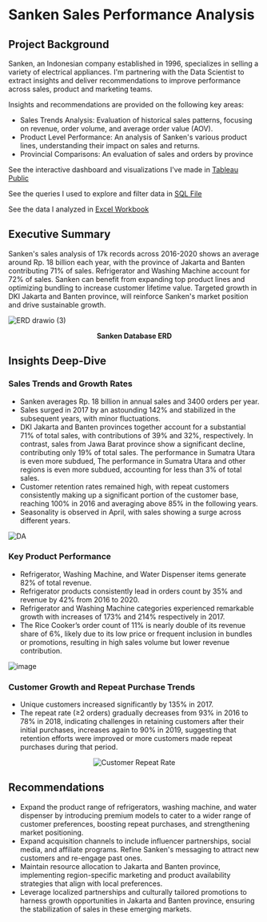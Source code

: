 # Sanken Sales Performance Analysis

## Project Background
Sanken, an Indonesian company established in 1996, specializes in selling a variety of electrical appliances. I'm partnering with the Data Scientist to extract insights and deliver recommendations to improve performance across sales, product and marketing teams.

Insights and recommendations are provided on the following key areas:
- Sales Trends Analysis: Evaluation of historical sales patterns, focusing on revenue, order volume, and average order value (AOV).
- Product Level Performance: An analysis of Sanken's various product lines, understanding their impact on sales and returns.
- Provincial Comparisons: An evaluation of sales and orders by province
  
See the interactive dashboard and visualizations I've made in [Tableau Public](https://public.tableau.com/app/profile/hans.aristo/viz/SankenSalesandCustomerDashboard/SalesDashboard)

See the queries I used to explore and filter data in [SQL File](https://github.com/pumpbumpdump/Sanken-Sales-Performance-Analysis/blob/main/query.sql)

See the data I analyzed in [Excel Workbook](https://github.com/pumpbumpdump/Sanken-Sales-Performance-Analysis/blob/main/Data/data.xlsx)

## Executive Summary
Sanken's sales analysis of 17k records across 2016-2020 shows an average around Rp. 18 billion each year, with the province of Jakarta and Banten contributing 71% of sales. Refrigerator and Washing Machine account for 72% of sales. Sanken can benefit from expanding top product lines and optimizing bundling to increase customer lifetime value. Targeted growth in DKI Jakarta and Banten province, will reinforce Sanken's market position and drive sustainable growth.

![ERD drawio (3)](https://github.com/user-attachments/assets/a797a25f-b0b8-4a24-8b68-528c5c3ed871)

<p align="center"><strong>Sanken Database ERD</strong></p>

## Insights Deep-Dive
### Sales Trends and Growth Rates
- Sanken averages Rp. 18 billion in annual sales and 3400 orders per year.
- Sales surged in 2017 by an astounding 142% and stabilized in the subsequent years, with minor fluctuations.
- DKI Jakarta and Banten provinces together account for a substantial 71% of total sales, with contributions of 39% and 32%, respectively. In contrast, sales from Jawa Barat province show a significant decline, contributing only 19% of total sales. The performance in Sumatra Utara is even more subdued, The performance in Sumatra Utara and other regions is even more subdued, accounting for less than 3% of total sales.
- Customer retention rates remained high, with repeat customers consistently making up a significant portion of the customer base, reaching 100% in 2016 and averaging above 85% in the following years.
- Seasonality is observed in April, with sales showing a surge across different years.

![DA](https://github.com/user-attachments/assets/91d9cbae-363e-413a-8fad-1ea9184394d1)

### Key Product Performance
- Refrigerator, Washing Machine, and Water Dispenser items generate 82% of total revenue.
- Refrigerator products consistently lead in orders count by 35% and revenue by 42% from 2016 to 2020.
- Refrigerator and Washing Machine categories experienced remarkable growth with increases of 173% and 214% respectively in 2017.
- The Rice Cooker’s order count of 11% is nearly double of its revenue share of 6%, likely due to its low price or frequent inclusion in bundles or promotions, resulting in high sales volume but lower revenue contribution.

![image](https://github.com/user-attachments/assets/79ea2060-6543-4e6a-98c1-81fbfbe397a8)

### Customer Growth and Repeat Purchase Trends
- Unique customers increased significantly by 135% in 2017.
- The repeat rate (≥2 orders) gradually decreases from 93% in 2016 to 78% in 2018, indicating challenges in retaining customers after their initial purchases, increases again to 90% in 2019, suggesting that retention efforts were improved or more customers made repeat purchases during that period.

<p align="center">
  <img src="https://github.com/user-attachments/assets/ee68e861-4485-4ec7-88a0-c7e3aad3e7b8" alt="Customer Repeat Rate">
</p>

## Recommendations
- Expand the product range of refrigerators, washing machine, and water dispenser by introducing premium models to cater to a wider range of customer preferences, boosting repeat purchases, and strengthening market positioning.
- Expand acquisition channels to include influencer partnerships, social media, and affiliate programs. Refine Sanken's messaging to attract new customers and re-engage past ones.
- Maintain resource allocation to Jakarta and Banten province, implementing region-specific marketing and product availability strategies that align with local preferences.
- Leverage localized partnerships and culturally tailored promotions to harness growth opportunities in Jakarta and Banten province, ensuring the stabilization of sales in these emerging markets.
